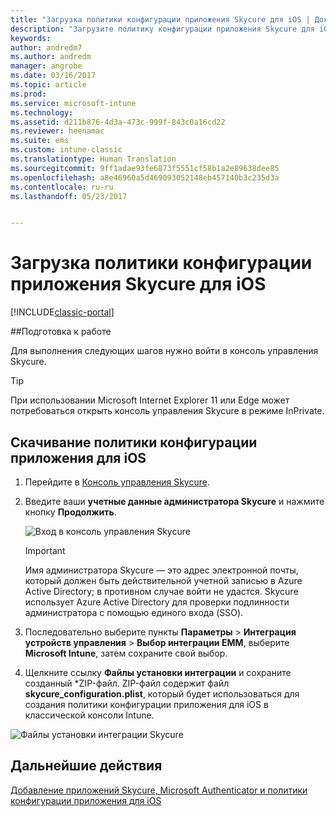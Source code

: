 ```yaml
---
title: "Загрузка политики конфигурации приложения Skycure для iOS | Документы Майкрософт"
description: "Загрузите политику конфигурации приложения Skycure для iOS, чтобы использовать ее с приложением Skycure для iOS, развернутым для конечных пользователей."
keywords: 
author: andredm7
ms.author: andredm
manager: angrobe
ms.date: 03/16/2017
ms.topic: article
ms.prod: 
ms.service: microsoft-intune
ms.technology: 
ms.assetid: d211b876-4d3a-473c-999f-843c0a16cd22
ms.reviewer: heenamac
ms.suite: ems
ms.custom: intune-classic
ms.translationtype: Human Translation
ms.sourcegitcommit: 9ff1adae93fe6873f5551cf58b1a2e89638dee85
ms.openlocfilehash: a8e46960a5d469093052148eb457140b3c235d3a
ms.contentlocale: ru-ru
ms.lasthandoff: 05/23/2017


---
```


# <a name="download-skycure-ios-app-configuration-policy"></a>Загрузка политики конфигурации приложения Skycure для iOS

[!INCLUDE[classic-portal](../includes/classic-portal.md)]

##<a name="before-you-begin"></a>Подготовка к работе

Для выполнения следующих шагов нужно войти в консоль управления Skycure.

> [!TIP] 
> При использовании Microsoft Internet Explorer 11 или Edge может потребоваться открыть консоль управления Skycure в режиме InPrivate.

## <a name="to-download-the-ios-app-configuration-policy"></a>Скачивание политики конфигурации приложения для iOS

1.  Перейдите в [Консоль управления Skycure](https://aad.skycure.com).

2.  Введите ваши **учетные данные администратора Skycure** и нажмите кнопку **Продолжить**.

    ![Вход в консоль управления Skycure](../media/mtp/skycure-ios-app-1.png)

    > [!IMPORTANT] 
    > Имя администратора Skycure — это адрес электронной почты, который должен быть действительной учетной записью в Azure Active Directory; в противном случае войти не удастся. Skycure использует Azure Active Directory для проверки подлинности администратора с помощью единого входа (SSO).

3.  Последовательно выберите пункты **Параметры** &gt; **Интеграция устройств управления** &gt; **Выбор интеграции EMM**, выберите **Microsoft Intune**, затем сохраните свой выбор.

2.  Щелкните ссылку **Файлы установки интеграции** и сохраните созданный \*ZIP-файл. ZIP-файл содержит файл **skycure\_configuration.plist**, который будет использоваться для создания политики конфигурации приложения для iOS в классической консоли Intune.

![Файлы установки интеграции Skycure](../media/mtp/skycure-ios-app-2.png)

## <a name="next-steps"></a>Дальнейшие действия

[Добавление приложений Skycure, Microsoft Authenticator и политики конфигурации приложения для iOS](/intune-classic/deploy-use/add-skycure-apps-microsoft-authenticator-and-ios-app-configuration-policy)

